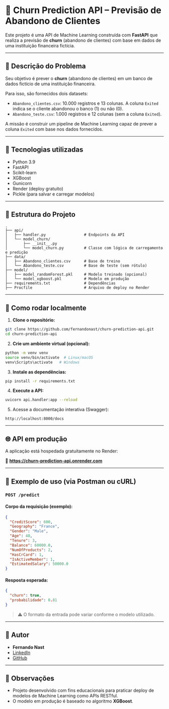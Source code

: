 # 💼 Churn Prediction API – Previsão de Abandono de Clientes

Este projeto é uma API de Machine Learning construída com **FastAPI** que realiza a previsão de **churn** (abandono de clientes) com base em dados de uma instituição financeira fictícia.

---

## 🧠 Descrição do Problema

Seu objetivo é prever o **churn** (abandono de clientes) em um banco de dados fictício de uma instituição financeira.

Para isso, são fornecidos dois datasets:

- `Abandono_clientes.csv`: 10.000 registros e 13 colunas. A coluna `Exited` indica se o cliente abandonou o banco (1) ou não (0).
- `Abandono_teste.csv`: 1.000 registros e 12 colunas (sem a coluna `Exited`).

A missão é construir um pipeline de Machine Learning capaz de prever a coluna `Exited` com base nos dados fornecidos.

---

## 🧰 Tecnologias utilizadas

- Python 3.9
- FastAPI
- Scikit-learn
- XGBoost
- Gunicorn
- Render (deploy gratuito)
- Pickle (para salvar e carregar modelos)

---

## 📁 Estrutura do Projeto

```
.
├── api/
│   ├── handler.py                 # Endpoints da API
│   └── model_churn/
│       ├── __init__.py
│       └── model_churn.py         # Classe com lógica de carregamento e predição
├── data/
│   ├── Abandono_clientes.csv      # Base de treino
│   └── Abandono_teste.csv         # Base de teste (sem rótulo)
├── model/
│   ├── model_randomForest.pkl     # Modelo treinado (opcional)
│   └── model_xgboost.pkl          # Modelo em produção
├── requirements.txt               # Dependências
├── Procfile                       # Arquivo de deploy no Render
```

---

## 🔧 Como rodar localmente

1. **Clone o repositório:**

```bash
git clone https://github.com/fernandonast/churn-prediction-api.git
cd churn-prediction-api
```

2. **Crie um ambiente virtual (opcional):**

```bash
python -m venv venv
source venv/bin/activate  # Linux/macOS
venv\Scripts\activate   # Windows
```

3. **Instale as dependências:**

```bash
pip install -r requirements.txt
```

4. **Execute a API:**

```bash
uvicorn api.handler:app --reload
```

5. Acesse a documentação interativa (Swagger):

```
http://localhost:8000/docs
```

---

## 🌐 API em produção

A aplicação está hospedada gratuitamente no Render:

🔗 **https://churn-prediction-api.onrender.com**

---

## 🧪 Exemplo de uso (via Postman ou cURL)

### `POST /predict`

#### Corpo da requisição (exemplo):

```json
{
  "CreditScore": 600,
  "Geography": "France",
  "Gender": "Male",
  "Age": 40,
  "Tenure": 3,
  "Balance": 60000.0,
  "NumOfProducts": 2,
  "HasCrCard": 1,
  "IsActiveMember": 1,
  "EstimatedSalary": 50000.0
}
```

#### Resposta esperada:

```json
{
  "churn": true,
  "probabilidade": 0.81
}
```

> ⚠️ O formato da entrada pode variar conforme o modelo utilizado.

---

## 🧑 Autor

- **Fernando Nast**
- [LinkedIn](https://www.linkedin.com/in/fernandonast)
- [GitHub](https://github.com/fernandonast)

---

## 📌 Observações

- Projeto desenvolvido com fins educacionais para praticar deploy de modelos de Machine Learning como APIs RESTful.
- O modelo em produção é baseado no algoritmo **XGBoost**.